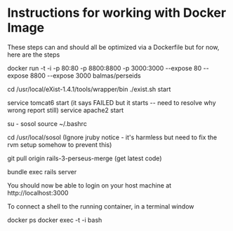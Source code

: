 # Instructions for working with Docker Image

These steps can and should all be optimized via a Dockerfile but for now, here are the steps

docker run -t -i -p 80:80 -p 8800:8800 -p 3000:3000 --expose 80 --expose 8800 --expose 3000 balmas/perseids

cd /usr/local/eXist-1.4.1/tools/wrapper/bin
./exist.sh start

service tomcat6 start (it says FAILED but it starts -- need to resolve why wrong report still)
service apache2 start

su - sosol
source ~/.bashrc

cd /usr/local/sosol
(Ignore jruby notice - it's harmless but need to fix the rvm setup somehow to prevent this)

git pull origin rails-3-perseus-merge (get latest code)

bundle exec rails server

You should now be able to login on your host machine at http://localhost:3000

To connect a shell to the running container, in a terminal window

docker ps
docker exec -t -i <name or id> bash

